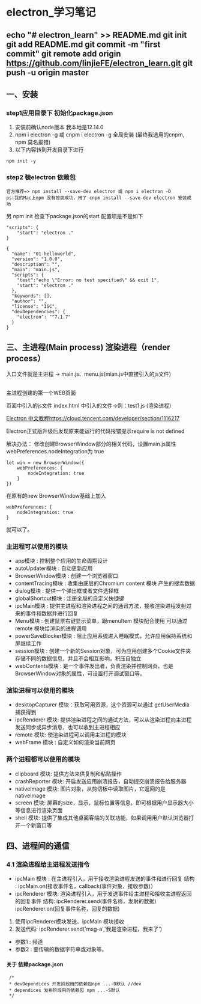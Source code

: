 # electron_学习笔记
echo "# electron_learn" >> README.md
git init
git add README.md
git commit -m "first commit"
git remote add origin https://github.com/linjieFE/electron_learn.git
git push -u origin master
-----------------------------
## 一、安装
### step1应用目录下 初始化package.json
1) 安装前确认node版本 我本地是12.14.0 
2) npm i electron -g 或 cnpm i electron -g 全局安装 (最终我选用的cnpm, npm 莫名报错)
3) 以下内容转到开发目录下进行
```
npm init -y 
```

### step2 装electron 依赖包
```
官方推荐=> npm install --save-dev electron 或 npm i electron -D 
ps:我的Mac上npm 没有按装成功，用了 cnpm install --save-dev electron 安装成功

```
另 npm init 检查下package.json的start 配置项是不是如下

```
"scripts": {
    "start": "electron ."
}
```

```
{
  "name": "01-helloworld",
  "version": "1.0.0",
  "description": "",
  "main": "main.js",
  "scripts": {
    "test":"echo \"Error: no test specified\" && exit 1",
    "start": "electron ."
  },
  "keywords": [],
  "author": "",
  "license": "ISC",
  "devDependencies": {
    "electron": "^7.1.7"
  }
}
```
## 三、主进程(Main process) 渲染进程（render process）
入口文件就是主进程 -> main.js、menu.js(mian.js中直接引入的js文件)

##
主进程创建的第一个WEB页面

页面中引入的js文件 index.html 中引入的文件->例：test1.js (渲染进程)

[Electron 中文教程](https://cloud.tencent.com/developer/section/1116217)https://cloud.tencent.com/developer/section/1116217

Electron正式版升级后发现原来能运行的代码报错提示require is not defined

解决办法：
修改创建BrowserWindow部分的相关代码，设置main.js属性webPreferences.nodeIntegration为 true
```
let win = new BrowserWindow({
    webPreferences: {
        nodeIntegration: true
    }
})
```
在原有的new BrowserWindow基础上加入

```
webPreferences: {
    nodeIntegration: true
}
```
就可以了。

### 主进程可以使用的模块
 * app模块 : 控制整个应用的生命周期设计
 * autoUpdater模块 : 自动更新应用
 * BrowserWindow模块 : 创建一个浏览器窗口
 * contentTracing模块 : 收集由底层的Chromium content 模块 产生的搜索数据
 * dialog模块 : 提供一个弹出框或者文件选择框
 * globalShortcut模块 : 注册全局的自定义快捷键
 * ipcMain模块 : 提供主进程和渲染进程之间的通讯方法，接收渲染进程发射过来的事件和数据并进行回复
 * Menu模块 : 创建鼠票右键显示菜单，跟menuItem 模块配合使用 可以通过remote 模块给渲染的进程调用
 * powerSaveBlocker模块 : 阻止应用系统进入睡眠模式，允许应用保持系统和屏继续工作
 * session模块 : 创建一个新的Session对象，可为应用创建多个Cookie文件夹存储不同的数据信息，并且不会相互影响，积压自独立
 * webContents模块 : 是一个事件发出者，负责渲染并控制网页，也是BrowserWindow对象的属性，可设置打开调试窗口等。


### 渲染进程可以使用的模块
 * desktopCapturer 模块：获取可用资源，这个资源可以通过 getUserMedia 捕获得到
 * ipcRenderer 模块: 提供渲染进程之间的通试方法，可以从渲染进程向主进程发送同步或异步消息，也可以收到主进程相应
 * remote 模块: 使渲染进程可以调用主进程的模块
 * webFrame 模块 : 自定义如何渲染当前网页

### 两个进程都可以使用的模块
 * clipboard 模块: 提供方法来供复制和粘贴操作
 * crashReporter 模块: 开启发送应用崩溃报告，自动提交崩溃报告给服务器
 * nativeImage 模块: 图片对象，从剪切板中读取图片，它返回的是nativeImage
 * screen 模块: 屏幕的size，显示，鼠标位置等信息，即可根据用户显示器大小等信息进行渲染页面
 * shell 模块: 提供了集成其他桌面客端的关联功能，如果调用用户默认浏览器打开一个新窗口等

## 四、进程间的通信

### 4.1 渲染进程给主进程发送指令

 * ipcMain 模块 : 在主进程引入，用于接收渲染进程发送的事件和进行回复
           结构 : ipcMain.on(接收事件名，callback(事件对象，接收参数)）
 * ipcRenderer 模块: 渲染进程引入，用于发送事件给主进程和接收主进程返回的回复事件
               结构: ipcRenderer.send(事件名称，发射的数据)
                    ipcRenderer.on(回复事件名称，回复的数据)
1. 使用ipcRenderer模块发送、ipcMain 模块接收
2. 发送代码: ipcRenderer.send('msg-a','我是渲染进程，我来了')
  * 参数1 : 频道
  * 参数2 : 要传输的数据字符串或对象等。

####  关于 依赖package.json
```
 /* 
 * devDependices 开发阶段用的依赖包npm ...-D默认 //dev
 * dependices 发布阶段用的依赖包 npm ...-S默认
 */
```
 